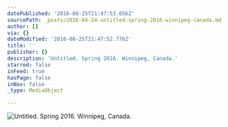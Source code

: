 ```yaml
---
datePublished: '2016-08-25T21:47:53.056Z'
sourcePath: _posts/2016-04-24-untitled-spring-2016-winnipeg-canada.md
author: []
via: {}
dateModified: '2016-08-25T21:47:52.776Z'
title: ''
publisher: {}
description: 'Untitled. Spring 2016. Winnipeg, Canada.'
starred: false
inFeed: true
hasPage: false
inNav: false
_type: MediaObject

---
```

![Untitled. Spring 2016. Winnipeg, Canada.](https://the-grid-user-content.s3-us-west-2.amazonaws.com/68403e99-d075-4b25-b0c3-29d131f9f6d2.jpg)
